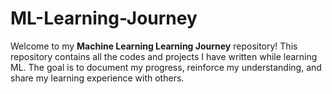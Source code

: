 # ML-Learning-Journey

Welcome to my **Machine Learning Learning Journey** repository! This repository contains all the codes and projects I have written while learning ML. The goal is to document my progress, reinforce my understanding, and share my learning experience with others.
